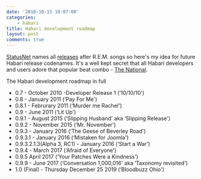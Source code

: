 ```yaml
---
date: '2010-10-13 10:07:00'
categories:
    - habari
title: Habari development roadmap
layout: post
comments: true
---
```

[StatusNet][] names all [releases][] after R.E.M. songs so here's my
idea for future Habari release codenames. It's a well kept secret that
all Habari developers and users adore that popular beat combo - [The
National][].

The Habari development roadmap in full

-   0.7 - October 2010 -Developer Release 1 (‘10/10/10')
-   0.8 - January 2011 (‘Pay For Me')
-   0.8.1 - Februrary 2011 (‘Murder me Rachel')
-   0.9 - June 2011 (‘Lit Up')
-   0.9.1 - August 2015 (‘Slipping Husband' aka ‘Slipping Release')
-   0.9.2 - November 2015 (‘Mr. November')
-   0.9.3 - January 2016 (‘The Geese of Beverley Road')
-   0.9.3.1 - January 2016 (‘Mistaken for Joomla')
-   0.9.3.2.1.3(Alpha 3, RC1) - January 2016 (‘Start a War')
-   0.9.4 - March 2017 (‘Afraid of Everyone')
-   0.9.5 April 2017 (‘Your Patches Were a Kindness')
-   0.9.9 - June 2017 (‘Conversation 1,000,016' aka ‘Taxonomy
    revisited')
-   1.0 (Final) - Thursday December 25 2019 (‘Bloodbuzz Ohio')

  [StatusNet]: http://status.net/
  [releases]: http://status.net/wiki/Category:Releases
  [The National]: http://www.nbrightside.com/blog/2010/05/07/the-national-royal-albert-hall-1
